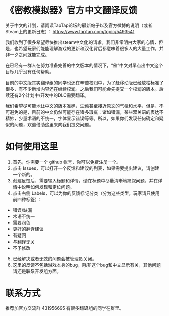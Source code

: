 # 《密教模拟器》官方中文翻译反馈

关于中文的计划，请阅读TapTap论坛的最新帖子以及官方微博的说明（或者Steam上的更新日志）：
https://www.taptap.com/topic/5493541

我们收到了很多希望尽快推出steam中文化的请求。我们非常明白大家的心情，但是，也希望玩家们能能理解游戏的更新和汉化背后都意味着很多人的大量工作，并非一夕之间就能完成。

在已经有一群人在努力准备完善的中文版本的情况下，“催”中文对早点出中文这个目标几乎没有任何帮助。

目前的中文版其实翻译组的同学也还在辛苦校润中，为了赶移动版已经放松标准了很多，有不少新增内容还在继续校润。之后我们可能会先提交一个校润的版本。后续还有2个计划中/开发中的DLC需要翻译。

我们希望尽可能地让中文的版本准确，生动甚至接近原文的气氛和水平，但是，不可避免的是，目前的中文仍然可能存在诸多瑕疵：诸如错漏，某些双关语的表达不精妙，少量术语的不统一，字体显示错误等等。所以，如果你们发现任何确定和疑似的问题，欢迎借助这里来向我们提交问题。

# 如何使用这里

1. 首先，你需要一个 github 帐号，你可以免费注册一个。
2. 点击 Issues，可以打开一个反馈和建议的列表，如果需要提出建议，请创建一个新的。
3. 创建反馈后，需要输入标题和详情，请在标题中尽量清晰地简叙问题，并在详情中说明如何发现和定位问题。
4. 点击右侧 Labels，可以为你的反馈标记分类（分为这些类型，玩家请只使用前四种标签）：
  - 错误/缺漏
  - 术语不统一
  - 需要润色
  - 更好的翻译建议
  - 有疑问
  - 与翻译无关
  - 不予修改
5. 已经解决或者无效的问题会被管理员关闭。
6. 这里的反馈不包括游戏本身的bug，除非这个bug和中文显示有关，其他问题请还是联系开发组方面。

# 联系方式

推荐加官方交流群 431956695
有很多翻译组的同学在群里。
